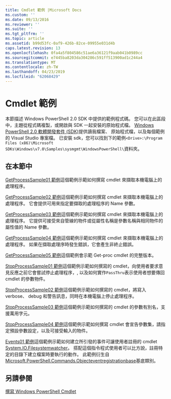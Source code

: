 ```yaml
---
title: Cmdlet 範例 |Microsoft Docs
ms.custom: ''
ms.date: 09/13/2016
ms.reviewer: ''
ms.suite: ''
ms.tgt_pltfrm: ''
ms.topic: article
ms.assetid: b99d53fc-0af9-426b-82ce-09955e031d4b
caps.latest.revision: 13
ms.openlocfilehash: 0fa4a5f804586c51ae6a36121f9aab041b0989cc
ms.sourcegitcommit: e7445ba8203da304286c591ff513900ad1c244a4
ms.translationtype: MT
ms.contentlocale: zh-TW
ms.lasthandoff: 04/23/2019
ms.locfileid: "62068429"
---
```

# <a name="cmdlet-samples"></a>Cmdlet 範例

本節描述 Windows PowerShell 2.0 SDK 中提供的範例程式碼。 您可以在此區段中，主題從程式碼複製，或開啟與 SDK 一起安裝的原始程式檔。 [Windows PowerShell 2.0 軟體開發套件 (SDK)](https://www.microsoft.com/en-us/download/details.aspx?id=2560)提供讀我檔案、 原始程式檔，以及每個範例的 Visual Studio 專案檔。 已安裝 sdk，您可以找到下的範例`<Drive>:\Program Files (x86)\Microsoft SDKs\Windows\v7.0\Samples\sysmgmt\WindowsPowerShell\`資料夾。

## <a name="in-this-section"></a>在本節中

[GetProcessSample01 範例](./getprocesssample01-sample.md)這個範例示範如何撰寫 cmdlet 來擷取本機電腦上的處理程序。

[GetProcessSample02 範例](./getprocesssample02-sample.md)這個範例示範如何撰寫 cmdlet 來擷取本機電腦上的處理程序。 它會提供可用來指定要擷取的處理程序的 Name 參數。

[GetProcessSample03 範例](./getprocesssample03-sample.md)這個範例示範如何撰寫 cmdlet 來擷取本機電腦上的處理程序。 它提供可接受來自管線的物件或從屬性名稱是參數名稱與相同物件的屬性值的 Name 參數。

[GetProcessSample04 範例](./getprocesssample04-sample.md)這個範例示範如何撰寫 cmdlet 來擷取本機電腦上的處理程序。 如果在擷取處理序時發生錯誤，它會產生非終止錯誤。

[GetProcessSample05 範例](./getprocesssample05-sample.md)這個範例會示範 Get-proc cmdlet 的完整版本。

[StopProcessSample01 範例](./stopprocesssample01-sample.md)這個範例示範如何撰寫的 cmdlet，向使用者要求意見反應之前它會嘗試停止處理程序，, 以及如何實作`PassThru`表示使用者想要傳回 cmdlet 的參數物件。

[StopProcessSample02 範例](./stopprocesssample02-sample.md)這個範例示範如何撰寫的 cmdlet，將寫入 verbose、 debug 和警告訊息，同時在本機電腦上停止處理程序。

[StopProcessSample03 範例](./stopprocesssample03-sample.md)這個範例示範如何撰寫的 cmdlet 的參數有別名，支援萬用字元。

[StopProcessSample04 範例](./stopprocesssample04-sample.md)這個範例示範如何撰寫 cmdlet 會宣告參數集，請指定預設參數設定，以及可接受輸入的物件。

[Events01 範例](./events01-sample.md)這個範例示範如何建立所引發的事件可讓使用者註冊的 cmdlet [System.IO.Filesystemwatcher](/dotnet/api/System.IO.FileSystemWatcher)。 搭配這個指令程式使用者可以比方說，註冊特定的目錄下建立檔案時要執行的動作。 此範例衍生自[Microsoft.PowerShell.Commands.Objecteventregistrationbase](/dotnet/api/Microsoft.PowerShell.Commands.ObjectEventRegistrationBase)基底類別。

## <a name="see-also"></a>另請參閱

[撰寫 Windows PowerShell Cmdlet](./writing-a-windows-powershell-cmdlet.md)
